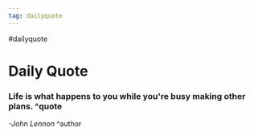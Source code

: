 ```yaml
---
tag: dailyquote
---
```


#dailyquote

# Daily Quote

### Life is what happens to you while you're busy making other plans. ^quote
*-John Lennon* ^author
